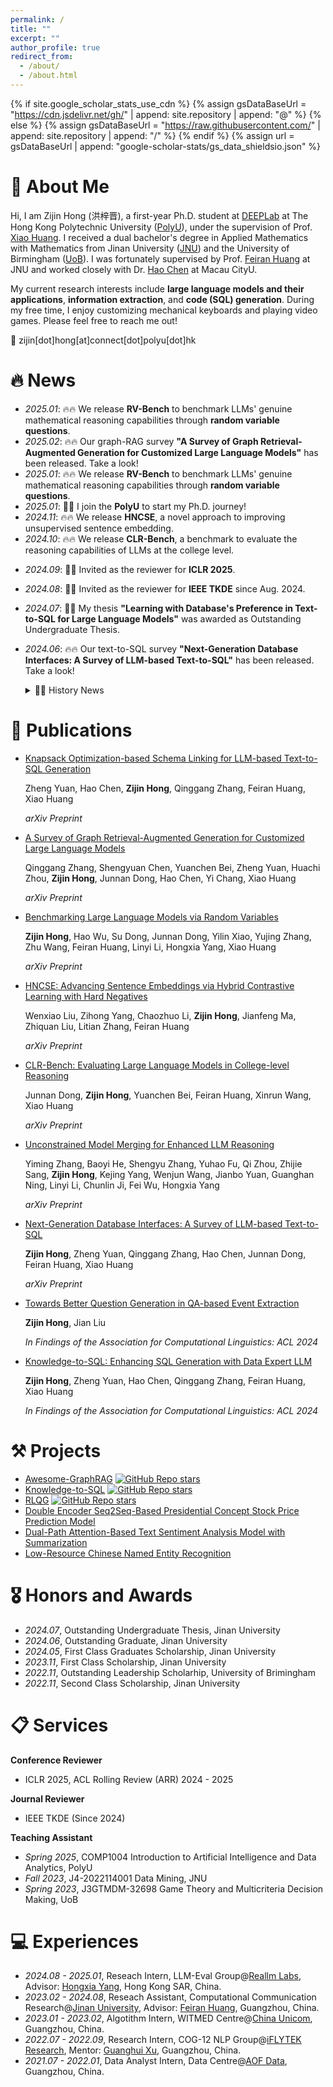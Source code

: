```yaml
---
permalink: /
title: ""
excerpt: ""
author_profile: true
redirect_from: 
  - /about/
  - /about.html
---
```


{% if site.google_scholar_stats_use_cdn %}
{% assign gsDataBaseUrl = "https://cdn.jsdelivr.net/gh/" | append: site.repository | append: "@" %}
{% else %}
{% assign gsDataBaseUrl = "https://raw.githubusercontent.com/" | append: site.repository | append: "/" %}
{% endif %}
{% assign url = gsDataBaseUrl | append: "google-scholar-stats/gs_data_shieldsio.json" %}

<span class='anchor' id='about-me'></span>

# 👋 About Me
Hi, I am Zijin Hong (洪梓晋), a first-year Ph.D. student at [DEEPLab](https://www4.comp.polyu.edu.hk/~xiaohuang/deeplab.html) at The Hong Kong Polytechnic University ([PolyU](https://www.polyu.edu.hk/)), under the supervision of Prof. [Xiao Huang](https://www4.comp.polyu.edu.hk/~xiaohuang/). I received a dual bachelor's degree in Applied Mathematics with Mathematics from Jinan University ([JNU](https://english.jnu.edu.cn/)) and the University of Birmingham ([UoB](https://www.birmingham.ac.uk/)). I was fortunately supervised by Prof. [Feiran Huang](https://scholar.google.com/citations?user=of1vcxsAAAAJ&hl) at JNU and worked closely with Dr. [Hao Chen](https://scholar.google.com/citations?user=7oeLWT0AAAAJ&hl) at Macau CityU.

My current research interests include **large language models and their applications**, **information extraction**, and **code (SQL) generation**. During my free time, I enjoy customizing mechanical keyboards and playing video games. Please feel free to reach me out!

📧 zijin[dot]hong[at]connect[dot]polyu[dot]hk

# 🔥 News

* *2025.01*: 🔥🔥 We release **RV-Bench** to benchmark LLMs' genuine mathematical reasoning capabilities through **random variable questions**.
* *2025.02*: 🔥🔥 Our graph-RAG survey **"A Survey of Graph Retrieval-Augmented Generation for Customized Large Language Models"** has been released. Take a look!
* *2025.01*: 🔥🔥 We release **RV-Bench** to benchmark LLMs' genuine mathematical reasoning capabilities through **random variable questions**.
* *2025.01*: 📢📢 I join the **PolyU** to start my Ph.D. journey!
* *2024.11*: 🔥🔥 We release **HNCSE**, a novel approach to improving unsupervised sentence embedding.
* *2024.10*: 🔥🔥 We release **CLR-Bench**, a benchmark to evaluate the reasoning capabilities of LLMs at the college level.

- *2024.09*: 📖📖 Invited as the reviewer for **ICLR 2025**.

- *2024.08*: 📖📖 Invited as the reviewer for **IEEE TKDE** since Aug. 2024.

- *2024.07*: 📢📢 My thesis **"Learning with Database's Preference in Text-to-SQL for Large Language Models"** was awarded as Outstanding Undergraduate Thesis.

- *2024.06*: 🔥🔥 Our text-to-SQL survey **"Next-Generation Database Interfaces: A Survey of LLM-based Text-to-SQL"** has been released. Take a look!

   <details>
     <summary>📰📰 History News</summary>

     - **2024.05**: 🎉🎉 Our paper **"Towards Better Question Generation in QA-based Event Extraction"** is accepted by ACL 2024.<br>
     
     - **2024.05**: 🎉🎉 Our paper **"Knowledge-to-SQL: Enhancing SQL Generation with Data Expert LLM"** is accepted by ACL 2024.<br>

   </details>

# 📝 Publications 

* [Knapsack Optimization-based Schema Linking for LLM-based Text-to-SQL Generation](https://arxiv.org/abs/2502.12911)

  Zheng Yuan, Hao Chen, **Zijin Hong**, Qinggang Zhang, Feiran Huang, Xiao Huang

  *arXiv Preprint*

* [A Survey of Graph Retrieval-Augmented Generation for Customized Large Language Models](https://arxiv.org/abs/2501.13958)

  Qinggang Zhang, Shengyuan Chen, Yuanchen Bei, Zheng Yuan, Huachi Zhou, **Zijin Hong**, Junnan Dong, Hao Chen, Yi Chang, Xiao Huang

  *arXiv Preprint*

* [Benchmarking Large Language Models via Random Variables](https://arxiv.org/abs/2501.11790)

  **Zijin Hong**, Hao Wu, Su Dong, Junnan Dong, Yilin Xiao, Yujing Zhang, Zhu Wang, Feiran Huang, Linyi Li, Hongxia Yang, Xiao Huang

  *arXiv Preprint*

* [HNCSE: Advancing Sentence Embeddings via Hybrid Contrastive Learning with Hard Negatives](https://arxiv.org/abs/2411.12156)

  Wenxiao Liu, Zihong Yang, Chaozhuo Li, **Zijin Hong**, Jianfeng Ma, Zhiquan Liu, Litian Zhang, Feiran Huang

  *arXiv Preprint*

* [CLR-Bench: Evaluating Large Language Models in College-level Reasoning](https://arxiv.org/abs/2410.17558)

  Junnan Dong, **Zijin Hong**, Yuanchen Bei, Feiran Huang, Xinrun Wang, Xiao Huang

  *arXiv Preprint*

* [Unconstrained Model Merging for Enhanced LLM Reasoning](https://arxiv.org/abs/2410.13699)

  Yiming Zhang, Baoyi He, Shengyu Zhang, Yuhao Fu, Qi Zhou, Zhijie Sang, **Zijin Hong**, Kejing Yang, Wenjun Wang, Jianbo Yuan, Guanghan Ning, Linyi Li, Chunlin Ji, Fei Wu, Hongxia Yang

  *arXiv Preprint*

- [Next-Generation Database Interfaces: A Survey of LLM-based Text-to-SQL](https://arxiv.org/abs/2406.08426)

  **Zijin Hong**, Zheng Yuan, Qinggang Zhang, Hao Chen, Junnan Dong, Feiran Huang, Xiao Huang

  *arXiv Preprint*

- [Towards Better Question Generation in QA-based Event Extraction](https://arxiv.org/abs/2405.10517)

  **Zijin Hong**, Jian Liu

  *In Findings of the Association for Computational Linguistics: ACL 2024*

- [Knowledge-to-SQL: Enhancing SQL Generation with Data Expert LLM](https://arxiv.org/abs/2402.11517)

  **Zijin Hong**, Zheng Yuan, Hao Chen, Qinggang Zhang, Feiran Huang, Xiao Huang

  *In Findings of the Association for Computational Linguistics: ACL 2024*

# ⚒️ Projects
- [Awesome-GraphRAG](https://github.com/DEEP-PolyU/Awesome-GraphRAG) [![GitHub Repo stars](https://img.shields.io/github/stars/DEEP-PolyU/Awesome-GraphRAG?style=social)](https://github.com/DEEP-PolyU/Awesome-GraphRAG)
- [Knowledge-to-SQL](https://github.com/Rcrossmeister/Knowledge-to-SQL) [![GitHub Repo stars](https://img.shields.io/github/stars/Rcrossmeister/Knowledge-to-SQL?style=social)](https://github.com/Rcrossmeister/RLQG)
- [RLQG](https://github.com/Rcrossmeister/RLQG) [![GitHub Repo stars](https://img.shields.io/github/stars/Rcrossmeister/RLQG?style=social)](https://github.com/Rcrossmeister/RLQG)
- [Double Encoder Seq2Seq-Based Presidential Concept Stock Price Prediction Model](https://github.com/Rcrossmeister/DES-PSP)
- [Dual-Path Attention-Based Text Sentiment Analysis Model with Summarization](https://github.com/Rcrossmeister/DuPa-ASA)
- [Low-Resource Chinese Named Entity Recognition](https://github.com/Rcrossmeister/Small-SampleNER-Chinese)

# 🎖 Honors and Awards
- *2024.07*, Outstanding Undergraduate Thesis, Jinan University
- *2024.06*, Outstanding Graduate, Jinan University
- *2024.05*, First Class Graduates Scholarship, Jinan University
- *2023.11*, First Class Scholarship, Jinan University
- *2022.11*, Outstanding Leadership Scholarhip, University of Brimingham
- *2022.11*, Second Class Scholarship, Jinan University

# 📋 Services

**Conference Reviewer**

* ICLR 2025, ACL Rolling Review (ARR) 2024 - 2025

**Journal Reviewer**

* IEEE TKDE (Since 2024)

**Teaching Assistant**

- *Spring 2025*, COMP1004 Introduction to Artificial Intelligence and Data Analytics, PolyU
- *Fall 2023*, J4-2022114001 Data Mining, JNU
- *Spring 2023*, J3GTMDM-32698 Game Theory and Multicriteria Decision Making, UoB

# 💻 Experiences
- *2024.08 - 2025.01*, Reseach Intern, LLM-Eval Group@[Reallm Labs](https://huggingface.co/Reallm-Labs), Advisor: [Hongxia Yang](https://www4.comp.polyu.edu.hk/~hongxyang/), Hong Kong SAR, China.
- *2023.02 - 2024.08*, Reseach Assistant, Computational Communication Research@[Jinan University](https://english.jnu.edu.cn/), Advisor: [Feiran Huang](https://faculty.jnu.edu.cn/xxkxjsxy/hfr2/list.htm), Guangzhou, China.
- *2023.01 - 2023.02*, Algotithm Intern, WITMED Centre@[China Unicom](https://www.chinaunicom.com.hk/en/global/home.php), Guangzhou, China.
- *2022.07 - 2022.09*, Research Intern, COG-12 NLP Group@[iFLYTEK Research](https://www.iflytek.com/en/about-us/about.html), Mentor: [Guanghui Xu](https://scholar.google.com/citations?user=Nh-fA4gAAAAJ&hl), Guangzhou, China.
- *2021.07 - 2022.01*, Data Analyst Intern, Data Centre@[AOF Data](http://www.aofidc.com/), Guangzhou, China.
